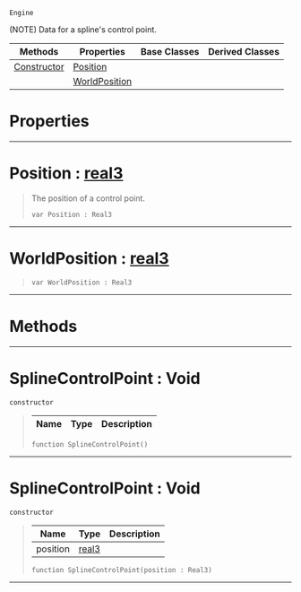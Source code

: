  `Engine`

(NOTE) Data for a spline's control point.

|Methods|Properties|Base Classes|Derived Classes|
|---|---|---|---|
|[ Constructor](https://plasmaengine.github.io/PlasmaDocs/Plasma1/C++/code_reference/class_reference/splinecontrolpoint.md#splinecontrolpoint-void)|[ Position](https://plasmaengine.github.io/PlasmaDocs/Plasma1/C++/code_reference/class_reference/splinecontrolpoint.md#position-plasma-engine-doc)| | |
| |[ WorldPosition](https://plasmaengine.github.io/PlasmaDocs/Plasma1/C++/code_reference/class_reference/splinecontrolpoint.md#worldposition-plasma-engin)| | |


 #  Properties


---  
 #  Position : [real3](https://plasmaengine.github.io/PlasmaDocs/Plasma1/C++/code_reference/lightning_base_types/real3.md)

> The position of a control point.
> ``` lang=cpp, name=Lightning
> var Position : Real3


---  
 #  WorldPosition : [real3](https://plasmaengine.github.io/PlasmaDocs/Plasma1/C++/code_reference/lightning_base_types/real3.md)

> 
> ``` lang=cpp, name=Lightning
> var WorldPosition : Real3


---  
 #  Methods


---  
 #  SplineControlPoint : Void

 `constructor`

> 
> |Name|Type|Description|
> |---|---|---|
> ``` lang=cpp, name=Lightning
> function SplineControlPoint()
> ``` 


---  
 #  SplineControlPoint : Void

 `constructor`

> 
> |Name|Type|Description|
> |---|---|---|
> |position|[real3](https://plasmaengine.github.io/PlasmaDocs/Plasma1/C++/code_reference/lightning_base_types/real3.md)| |
> ``` lang=cpp, name=Lightning
> function SplineControlPoint(position : Real3)
> ``` 


---  
 

 